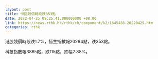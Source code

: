 ```yaml
---
layout: post
title: 恒指競價時段跌353點
date: 2022-04-25 09:25:41.000000000 +08:00
link: https://news.rthk.hk/rthk/ch/component/k2/1645488-20220425.htm
categories: rthk
---
```


港股競價時段跌1.7%，恒生指數報20284點，跌353點。

科技指數報3885點，跌115點，跌幅2.88%。
